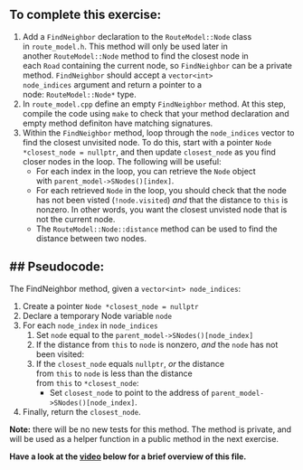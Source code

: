 <h2 id="-to-complete-this-exercise">To complete this exercise:</h2>
<ol>
 	<li>Add a <code>FindNeighbor</code> declaration to the <code>RouteModel::Node</code> class in <code>route_model.h</code>. This method will only be used later in another <code>RouteModel::Node</code> method to find the closest node in each <code>Road</code> containing the current node, so <code>FindNeighbor</code> can be a private method. <code>FindNeighbor</code> should accept a <code>vector&lt;int&gt; node_indices</code> argument and return a pointer to a node: <code>RouteModel::Node*</code> type.</li>
 	<li>In <code>route_model.cpp</code> define an empty <code>FindNeighbor</code> method. At this step, compile the code using <code>make</code> to check that your method declaration and empty method definiton have matching signatures.</li>
 	<li>Within the <code>FindNeighbor</code> method, loop through the <code>node_indices</code> vector to find the closest unvisited node. To do this, start with a pointer <code>Node *closest_node = nullptr</code>, and then update <code>closest_node</code> as you find closer nodes in the loop. The following will be useful:
<ul>
 	<li>For each index in the loop, you can retrieve the <code>Node</code> object with <code>parent_model-&gt;SNodes()[index]</code>.</li>
 	<li>For each retrieved <code>Node</code> in the loop, you should check that the node has not been visted (<code>!node.visited</code>) <em>and</em> that the distance to <code>this</code> is nonzero. In other words, you want the closest unvisted node that is not the current node.</li>
 	<li>The <code>RouteModel::Node::distance</code> method can be used to find the distance between two nodes.</li>
</ul>
</li>
</ol>
<h2 id="-pseudocode">## Pseudocode:</h2>
The FindNeighbor method, given a <code>vector&lt;int&gt; node_indices</code>:
<ol>
 	<li>Create a pointer <code>Node *closest_node = nullptr</code></li>
 	<li>Declare a temporary Node variable <code>node</code></li>
 	<li>For each <code>node_index</code> in <code>node_indices</code>
<ol>
 	<li>Set <code>node</code> equal to the <code>parent_model-&gt;SNodes()[node_index]</code></li>
 	<li>If the distance from <code>this</code> to <code>node</code> is nonzero, <em>and</em> the <code>node</code> has not been visited:</li>
 	<li>If the <code>closest_node</code> equals <code>nullptr</code>, <em>or</em> the distance from <code>this</code> to <code>node</code> is less than the distance from <code>this</code> to <code>*closest_node</code>:
<ul>
 	<li>Set <code>closest_node</code> to point to the address of <code>parent_model-&gt;SNodes()[node_index]</code>.</li>
</ul>
</li>
</ol>
</li>
 	<li>Finally, return the <code>closest_node</code>.</li>
</ol>
<strong>Note:</strong> there will be no new tests for this method. The method is private, and will be used as a helper function in a public method in the next exercise.


<strong>Have a look at the [video](https://www.bootcampai.org/courses/c-developer-nanodegree-program/lesson/14-code-write-findneighbor/) below for a brief overview of this file.</strong>